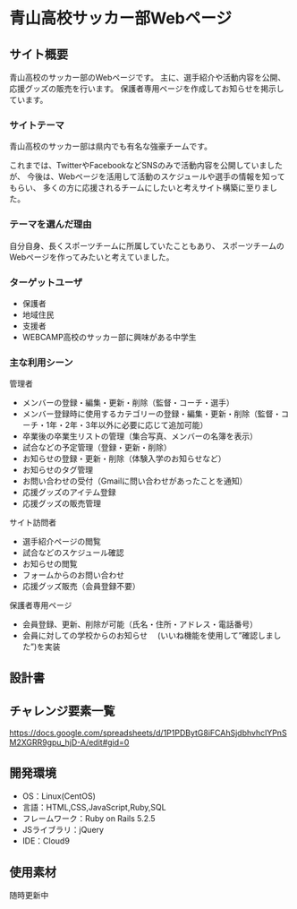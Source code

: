 # 青山高校サッカー部Webページ

## サイト概要
青山高校のサッカー部のWebページです。
主に、選手紹介や活動内容を公開、応援グッズの販売を行います。
保護者専用ページを作成してお知らせを掲示しています。


### サイトテーマ
青山高校のサッカー部は県内でも有名な強豪チームです。

これまでは、TwitterやFacebookなどSNSのみで活動内容を公開していましたが、
今後は、Webページを活用して活動のスケジュールや選手の情報を知ってもらい、
多くの方に応援されるチームにしたいと考えサイト構築に至りました。


### テーマを選んだ理由
自分自身、長くスポーツチームに所属していたこともあり、
スポーツチームのWebページを作ってみたいと考えていました。


### ターゲットユーザ
* 保護者
* 地域住民
* 支援者
* WEBCAMP高校のサッカー部に興味がある中学生


### 主な利用シーン

管理者
* メンバーの登録・編集・更新・削除（監督・コーチ・選手）
* メンバー登録時に使用するカテゴリーの登録・編集・更新・削除（監督・コーチ・1年・2年・3年以外に必要に応じて追加可能）
* 卒業後の卒業生リストの管理（集合写真、メンバーの名簿を表示）
* 試合などの予定管理（登録・更新・削除）
* お知らせの登録・更新・削除（体験入学のお知らせなど）
* お知らせのタグ管理
* お問い合わせの受付（Gmailに問い合わせがあったことを通知）
* 応援グッズのアイテム登録
* 応援グッズの販売管理


サイト訪問者
* 選手紹介ページの閲覧
* 試合などのスケジュール確認
* お知らせの閲覧
* フォームからのお問い合わせ
* 応援グッズ販売（会員登録不要）


保護者専用ページ
* 会員登録、更新、削除が可能（氏名・住所・アドレス・電話番号）
* 会員に対しての学校からのお知らせ
　(いいね機能を使用して”確認しました”)を実装


## 設計書


## チャレンジ要素一覧
https://docs.google.com/spreadsheets/d/1P1PDBytG8iFCAhSjdbhvhclYPnSM2XGRR9gpu_hjD-A/edit#gid=0


## 開発環境
- OS：Linux(CentOS)
- 言語：HTML,CSS,JavaScript,Ruby,SQL
- フレームワーク：Ruby on Rails 5.2.5
- JSライブラリ：jQuery
- IDE：Cloud9

## 使用素材
随時更新中